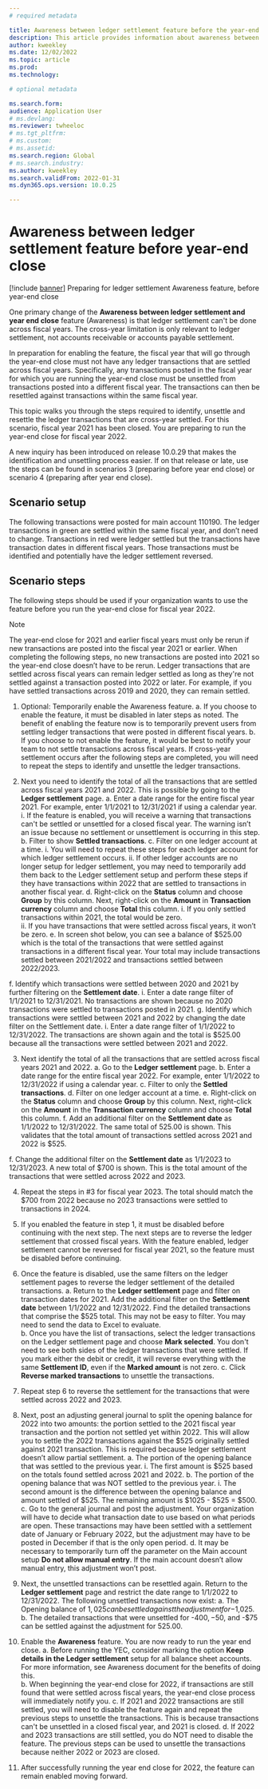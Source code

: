 ```yaml
---
# required metadata

title: Awareness between ledger settlement feature before the year-end close
description: This article provides information about awareness between ledger settlements feature before the General ledger year-end close.
author: kweekley
ms.date: 12/02/2022
ms.topic: article
ms.prod: 
ms.technology: 

# optional metadata

ms.search.form:  
audience: Application User
# ms.devlang: 
ms.reviewer: twheeloc
# ms.tgt_pltfrm: 
# ms.custom:
# ms.assetid:
ms.search.region: Global
# ms.search.industry: 
ms.author: kweekley
ms.search.validFrom: 2022-01-31
ms.dyn365.ops.version: 10.0.25

---
```


# Awareness between ledger settlement feature before year-end close

[!include [banner](../includes/banner.md)]
Preparing for ledger settlement Awareness feature, before year-end close

One primary change of the **Awareness between ledger settlement and year end close** feature (Awareness) is that ledger settlement can't be done across fiscal years. 
The cross-year limitation is only relevant to ledger settlement, not accounts receivable or accounts payable settlement. 


In preparation for enabling the feature, the fiscal year that will go through the year-end close must not have any ledger transactions that are settled across fiscal years. Specifically, any transactions posted in the fiscal year for which you are running the year-end close must be unsettled from transactions posted into a
different fiscal year. The transactions can then be resettled against transactions within the same fiscal year. 


This topic walks you through the steps required to identify, unsettle and resettle the ledger transactions that are cross-year settled. For this scenario, fiscal year 2021 has been closed. You are preparing to run the year-end close for fiscal year 2022. 

A new inquiry has been introduced on release 10.0.29 that makes the identification and unsettling process easier. If on that release or late, use the steps can be found in scenarios 3  (preparing before year end close) or scenario 4  (preparing after year end close). 

## Scenario setup
The following transactions were posted for main account 110190. The ledger transactions in green are settled within the same fiscal year, and don’t need to change. Transactions in red were ledger settled but the transactions have transaction dates in different fiscal years. Those transactions must be identified and potentially have the ledger settlement reversed.  

## Scenario steps
The following steps should be used if your organization wants to use the feature before you run the year-end close for fiscal year 2022. 

>[!NOTE]
>	The year-end close for 2021 and earlier fiscal years must only be rerun if new transactions are posted into the fiscal year 2021 or earlier. When completing the following steps, no new transactions are posted into 2021 so the year-end close doesn’t have to be rerun.
>	Ledger transactions that are settled across fiscal years can remain ledger settled as long as they're not settled against a transaction posted into 2022 or later.  For example, if you have settled transactions across 2019 and 2020, they can remain settled.


1.	Optional: Temporarily enable the Awareness feature. 
  a.	If you choose to enable the feature, it must be disabled in later steps as noted. The benefit of enabling the feature now is to temporarily prevent users from settling ledger transactions that were posted in different fiscal years. 
  b.	If you choose to not enable the feature, it would be best to notify your team to not settle transactions across fiscal years. If cross-year settlement occurs after the following steps are completed, you will need to repeat the steps to identify and unsettle the ledger transactions.

2.	Next you need to identify the total of all the transactions that are settled across fiscal years 2021 and 2022. This is possible by going to the **Ledger settlement** page.
  a.	Enter a date range for the entire fiscal year 2021. For example, enter 1/1/2021 to 12/31/2021 if using a calendar year.
    i.	If the feature is enabled, you will receive a warning that transactions can't be settled or unsettled for a closed fiscal year. The warning isn’t an issue because no settlement or unsettlement is occurring in this step.
  b.	Filter to show **Settled transactions**. 
  c.	Filter on one ledger account at a time. 
    i.	You will need to repeat these steps for each ledger account for which ledger settlement occurs. 
    ii.	If other ledger accounts are no longer setup for ledger settlement, you may need to temporarily add them back to the Ledger settlement setup and perform these steps if they have transactions within 2022 that are settled to transactions in another fiscal year.
  d.	Right-click on the **Status** column and choose **Group** by this column. Next, right-click on the **Amount** in **Transaction currency** column and choose **Total** this column. 
    i.	If you only settled transactions within 2021, the total would be zero.  
    ii.	If you have transactions that were settled across fiscal years, it won’t be zero. 
  e.	In screen shot below, you can see a balance of $525.00 which is the total of the transactions that were settled against transactions in a different fiscal year.  Your total may include transactions settled between 2021/2022 and transactions settled between 2022/2023.  
 
  f.	Identify which transactions were settled between 2020 and 2021 by further filtering on the **Settlement date**. 
    i.	Enter a date range filter of 1/1/2021 to 12/31/2021. No transactions are shown because no 2020 transactions were settled to transactions posted in 2021.
  g.	Identify which transactions were settled between 2021 and 2022 by changing the date filter on the Settlement date. 
    i.	Enter a date range filter of 1/1/2022 to 12/31/2022. The transactions are shown again and the total is $525.00 because all the transactions were settled between 2021 and 2022.

3.	Next identify the total of all the transactions that are settled across fiscal years 2021 and 2022. 
  a.  Go to the **Ledger settlement** page.
  b.	Enter a date range for the entire fiscal year 2022. For example, enter 1/1/2022 to 12/31/2022 if using a calendar year.
  c.	Filter to only the **Settled transactions**. 
  d.	Filter on one ledger account at a time.
  e.	Right-click on the **Status** column and choose **Group** by this column. Next, right-click on the **Amount** in the **Transaction currency** column and choose **Total** this column.
  f.	Add an additional filter on the **Settlement date** as 1/1/2022 to 12/31/2022. The same total of 525.00 is shown. This validates that the total amount of transactions settled across 2021 and 2022 is $525. 
 
  f.	Change the additional filter on the **Settlement date** as 1/1/2023 to 12/31/2023. A new total of $700 is shown. This is the total amount of the transactions that were settled across 2022 and 2023. 
 
4.	Repeat the steps in #3 for fiscal year 2023. The total should match the $700 from 2022 because no 2023 transactions were settled to transactions in 2024.
5.	If you enabled the feature in step 1, it must be disabled before continuing with the next step. The next steps are to reverse the ledger settlement that crossed fiscal years. With the feature enabled, ledger settlement cannot be reversed for fiscal year 2021, so the feature must be disabled before continuing.
6.	Once the feature is disabled, use the same filters on the ledger settlement pages to reverse the ledger settlement of the detailed transactions. 
  a.	Return to the **Ledger settlement** page and filter on transaction dates for 2021. Add the additional filter on the **Settlement date** between 1/1/2022 and 12/31/2022. Find the detailed transactions that comprise the $525 total. This may not be easy to filter. You may need to send the data to Excel to evaluate.  
  b.	Once you have the list of transactions, select the ledger transactions on the Ledger settlement page and choose **Mark selected**. You don't need to see both sides of the ledger transactions that were settled. If you mark either the debit or credit, it will reverse everything with the same **Settlement ID**, even if the **Marked amount** is not zero.
  c.	Click **Reverse marked transactions** to unsettle the transactions. 
  

7.	Repeat step 6 to reverse the settlement for the transactions that were settled across 2022 and 2023. 
 

8.	Next, post an adjusting general journal to split the opening balance for 2022 into two amounts: the portion settled to the 2021 fiscal year transaction and the portion not settled yet within 2022. This will allow you to settle the 2022 transactions against the $525 originally settled against 2021 transaction. This is required because ledger settlement doesn’t allow partial settlement. 
  a.	The portion of the opening balance that was settled to the previous year.
    i.	The first amount is $525 based on the totals found settled across 2021 and 2022.
  b.	The portion of the opening balance that was NOT settled to the previous year. 
    i.	The second amount is the difference between the opening balance and amount settled of $525. The remaining amount is $1025 - $525 = $500.  
  c.	Go to the general journal and post the adjustment. Your organization will have to decide what transaction date to use based on what periods are open. These transactions may have been settled with a settlement date of January or February 2022, but the adjustment may have to be posted in December if that is the only open period. 
  d.	It may be necessary to temporarily turn off the parameter on the Main account setup **Do not allow manual entry**. If the main account doesn’t allow manual entry, this adjustment won’t post. 
 
9.	Next, the unsettled transactions can be resettled again. Return to the **Ledger settlement** page and restrict the date range to 1/1/2022 to 12/31/2022. The following unsettled transactions now exist:
  a.	The Opening balance of $1,025 can be settled against the adjustment for -$1,025. 
  b.	The detailed transactions that were unsettled for -$400, -$50, and -$75 can be settled against the adjustment for 525.00.  
 
10.	Enable the **Awareness** feature. You are now ready to run the year end close. 
  a.	Before running the YEC, consider marking the option **Keep details in the Ledger settlement** setup for all balance sheet accounts. For more information, see Awareness document for the benefits of doing this.   
  b.	When beginning the year-end close for 2022, if transactions are still found that were settled across fiscal years, the year-end close process will immediately notify you.
  c.	If 2021 and 2022 transactions are still settled, you will need to disable the feature again and repeat the previous steps to unsettle the transactions. This is because transactions can't be unsettled in a closed fiscal year, and 2021 is closed. 
  d.	If 2022 and 2023 transactions are still settled, you do NOT need to disable the feature. The previous steps can be used to unsettle the transactions because neither 2022 or 2023 are closed. 
11.	After successfully running the year end close for 2022, the feature can remain enabled moving forward. 


